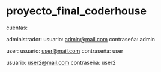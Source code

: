 # proyecto_final_coderhouse

cuentas:

administrador:
usuario: admin@mail.com
contraseña: admin

user:
usuario: user@mail.com
contraseña: user

usuario: user2@mail.com
contraseña: user2
